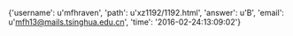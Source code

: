{'username': u'mfhraven', 'path': u'xz1192/1192.html', 'answer': u'B', 'email': u'mfh13@mails.tsinghua.edu.cn', 'time': '2016-02-24:13:09:02'}